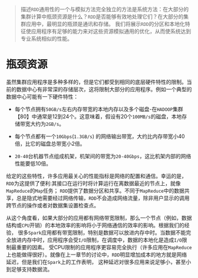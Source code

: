 > 描述`RDD`通用性的一个与模拟方法完全独立的方法是系统方法：在大部分的集群计算中瓶颈资源是什么？`RDD`是否能够有效地处理它们？在大部分的集群应用中，最明显的瓶颈是通讯和存储。
我们将展示`RDD`的分区和本地化特征使应用程序有足够的能力来对这些资源模拟通用的优化，从而使系统达到专业系统相似的性能。

# 瓶颈资源

虽然集群应用程序是多种多样的，但是它们都受到相同的底层硬件特性的限制。当前的数据中心有非常深的存储层次，这将限制大部分的应用程序。例如一个典型的数据中心可能有一下硬件特性：

- 每个节点拥有`50GB/s`左右内存带宽的本地内存以及多个磁盘-在`HADOOP`集群【80】中通常是12到24个。这意味着，假设有20个`100MB/s`的磁盘，本地存储带宽大约为`2GB/s`。

- 每个节点都有一个`10Gbps`(`1.3GB/s`) 的网络输出带宽，大约比内存带宽小40倍，比它的磁盘总带宽小2倍。

- `20-40`台机器节点组成机架，机架间的带宽为`20-40Gbps`，这比机架内部的网络性能要低10倍。

给定的这些特性，许多应用最关心的性能指标是网络的配置和通信。幸运的是，`RDD`为这提供了便利:其接口在运行时将计算运行在离数据最近的节点上，就像`MapReduce`的`Map`任务；
`RDD`提供了数据分区和共享。不同于`MapReduce`中的数据共享，总是隐式地需要经过网络传输，`RDD`不会造成网络流量，除非用户显示的调用跨节点的操作或者对数据集设置检查点。

从这个角度看，如果大部分的应用都有网络带宽限制，那么一个节点（例如，数据结构或`CPU`开销）的本地效率的影响将小于网络通信的效率的影响。根据我们的经验，
很多`Spark`应用都有带宽限制，特别是数据可以放进内存中时。当数据不能完全放进内存中时，应用程序会受`I/O`限制，在调度中，数据的本地化是造成`I/O`限制最重要的因素。
受CPU限制的应用程序更容易完全执行（许多应用在`MapReduce`上也能做得很好）。就像在上一章节的讨论中，`RDD`明显增加成本的地方就是网络延迟，但是我们在`Spark`上的工作表明，
这种延迟对很多应用来说足够小，甚至小到足够支持数据流。